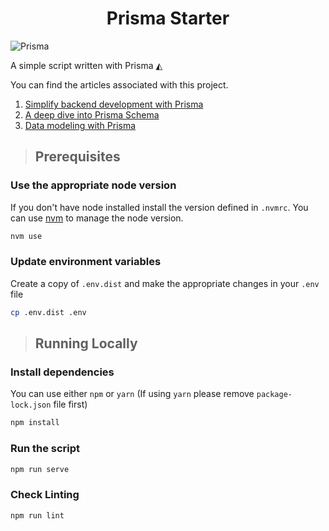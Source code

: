 <div align="center">
  <h1>Prisma Starter</h1>
</div>

![Prisma](https://i.imgur.com/h6UIYTu.png)

A simple script written with Prisma ◭

You can find the articles associated with this project.

1. [Simplify backend development with Prisma](https://javascript.plainenglish.io/simplifying-backend-development-with-prisma-564200f31943)
2. [A deep dive into Prisma Schema](https://javascript.plainenglish.io/diving-into-prisma-schema-b278e92dff8b)
3. [Data modeling with Prisma](https://pasindu-dilshan.medium.com/data-modeling-with-prisma-5c4c37f31d8c)


> ## Prerequisites

### Use the appropriate node version

If you don't have node installed install the version defined in `.nvmrc`. You can use [nvm](https://github.com/nvm-sh/nvm) to manage the node version.

```bash
nvm use
```

### Update environment variables

Create a copy of `.env.dist` and make the appropriate changes in your `.env` file

```bash
cp .env.dist .env
```
> ## Running Locally

### Install dependencies

You can use either `npm` or `yarn` (If using `yarn` please remove ```package-lock.json``` file first)
```bash
npm install
```
### Run the script

```bash
npm run serve
```

### Check Linting

```bash
npm run lint
```
